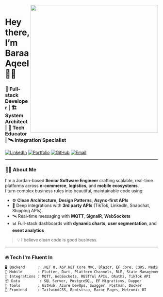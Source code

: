 <!-- GitHub Stats Card -->
<img align="right" src="https://github-readme-stats.vercel.app/api?username=ageelbaraa&show_icons=true&theme=synthwave&hide_title=false&hide_border=false&count_private=true&include_all_commits=true" width="420"/>

# Hey there, I’m Baraa Aqeel 👨‍💻

### 🚀 Full-stack Developer | 🏗️ System Architect | 🧠 Tech Educator | 🛰️ Integration Specialist

[![LinkedIn](https://img.shields.io/badge/follow%20me-linkedin-blue?style=for-the-badge&logo=linkedin)](https://www.linkedin.com/in/ageelbaraa)
[![Portfolio](https://img.shields.io/badge/visit-portfolio-orange?style=for-the-badge&logo=google-chrome)](https://your-website.com)
[![GitHub](https://img.shields.io/badge/see-mywork-darkgray?style=for-the-badge&logo=github)](https://github.com/ageelbaraa)
[![Email](https://img.shields.io/badge/email-me-red?style=for-the-badge&logo=gmail)](mailto:ageelbaraa@gmail.com)

---

### 🧑‍💼 About Me

I'm a Jordan-based **Senior Software Engineer** crafting scalable, real-time platforms across **e-commerce**, **logistics**, and **mobile ecosystems**.  
I turn complex business rules into beautiful, maintainable code using:

- ⚙️ **Clean Architecture**, **Design Patterns**, **Async-first APIs**
- 🔗 Deep integrations with **3rd party APIs** (TikTok, LinkedIn, Snapchat, Shipping APIs)
- 🛰️ Real-time messaging with **MQTT**, **SignalR**, **WebSockets**
- 📊 Full-stack dashboards with **dynamic charts**, **user segmentation**, and **event analytics**

> 💡 I believe clean code is good business.

---

### 🔥 Tech I'm Fluent In

```bash
🖥️ Backend      : .NET 8, ASP.NET Core MVC, Blazor, EF Core, CQRS, MediatR
📱 Mobile       : Flutter, Dart, Platform Channels, BLE, State Management
📡 Integrations : MQTT, WebSockets, RESTful APIs, OAuth2, TikTok API
📦 Data         : SQL Server, PostgreSQL, EF Migrations, Dapper
🧰 Tools        : GitHub, Azure DevOps, Swagger, Postman, Docker
🎨 Frontend     : TailwindCSS, Bootstrap, Razor Pages, Metronic UI
